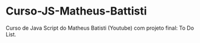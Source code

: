 # Curso-JS-Matheus-Battisti
 Curso de Java Script do Matheus Batisti (Youtube) com projeto final: To Do List.
